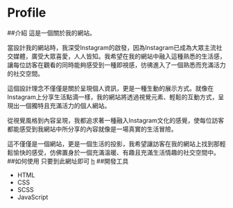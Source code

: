 # Profile
##介紹
這是一個關於我的網站。

當設計我的網站時，我深受Instagram的啟發，因為Instagram已成為大眾主流社交媒體，廣受大眾喜愛，人人皆知。我希望在我的網站中融入這種熟悉的生活感，讓每位訪客在觀看的同時能夠感受到一種即視感，彷彿進入了一個熟悉而充滿活力的社交空間。

這個設計理念不僅僅是關於呈現個人資訊，更是一種生動的展示方式。就像在Instagram上分享生活點滴一樣，我的網站將透過視覺元素、輕鬆的互動方式，呈現出一個獨特且充滿活力的個人網站。

從視覺風格到內容呈現，我都追求著一種融入Instagram文化的感覺，使每位訪客都能感受到我網站中所分享的內容就像是一場真實的生活冒險。

這不僅僅是一個網站，更是一個生活的投影，我希望讓訪客在我的網站上找到那輕鬆愉快的感受，仿佛置身於一個充滿溫暖、有趣且充滿生活情趣的社交空間中。
##如何使用
只要到此網址即可
[h](https://tzuyuan.netlify.app/)
##開發工具
- HTML
- CSS
- SCSS
- JavaScript

